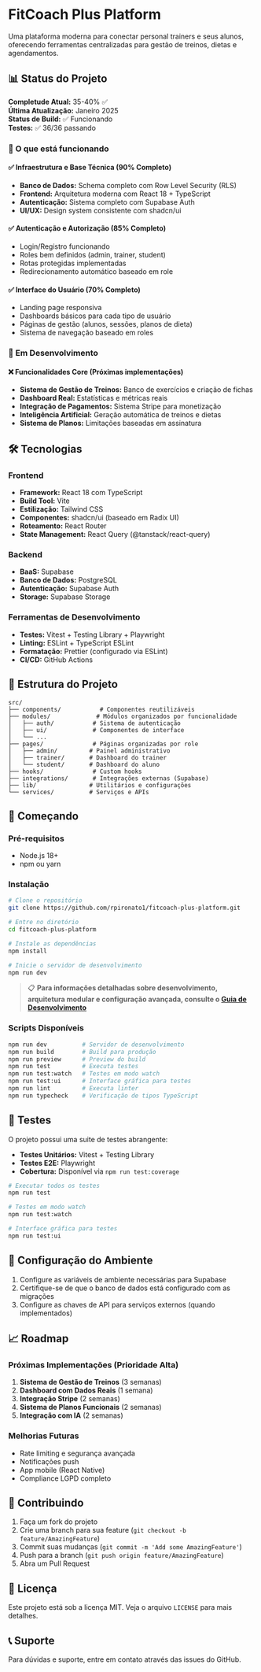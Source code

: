# FitCoach Plus Platform

Uma plataforma moderna para conectar personal trainers e seus alunos, oferecendo ferramentas centralizadas para gestão de treinos, dietas e agendamentos.

## 📊 Status do Projeto

**Completude Atual:** 35-40% ✅  
**Última Atualização:** Janeiro 2025  
**Status de Build:** ✅ Funcionando  
**Testes:** ✅ 36/36 passando  

### 🎯 O que está funcionando

#### ✅ Infraestrutura e Base Técnica (90% Completo)
- **Banco de Dados:** Schema completo com Row Level Security (RLS)
- **Frontend:** Arquitetura moderna com React 18 + TypeScript
- **Autenticação:** Sistema completo com Supabase Auth
- **UI/UX:** Design system consistente com shadcn/ui

#### ✅ Autenticação e Autorização (85% Completo)
- Login/Registro funcionando
- Roles bem definidos (admin, trainer, student)
- Rotas protegidas implementadas
- Redirecionamento automático baseado em role

#### ✅ Interface do Usuário (70% Completo)
- Landing page responsiva
- Dashboards básicos para cada tipo de usuário
- Páginas de gestão (alunos, sessões, planos de dieta)
- Sistema de navegação baseado em roles

### 🚧 Em Desenvolvimento

#### ❌ Funcionalidades Core (Próximas implementações)
- **Sistema de Gestão de Treinos:** Banco de exercícios e criação de fichas
- **Dashboard Real:** Estatísticas e métricas reais
- **Integração de Pagamentos:** Sistema Stripe para monetização
- **Inteligência Artificial:** Geração automática de treinos e dietas
- **Sistema de Planos:** Limitações baseadas em assinatura

## 🛠️ Tecnologias

### Frontend
- **Framework:** React 18 com TypeScript
- **Build Tool:** Vite
- **Estilização:** Tailwind CSS
- **Componentes:** shadcn/ui (baseado em Radix UI)
- **Roteamento:** React Router
- **State Management:** React Query (@tanstack/react-query)

### Backend
- **BaaS:** Supabase
- **Banco de Dados:** PostgreSQL
- **Autenticação:** Supabase Auth
- **Storage:** Supabase Storage

### Ferramentas de Desenvolvimento
- **Testes:** Vitest + Testing Library + Playwright
- **Linting:** ESLint + TypeScript ESLint
- **Formatação:** Prettier (configurado via ESLint)
- **CI/CD:** GitHub Actions

## 📁 Estrutura do Projeto

```
src/
├── components/           # Componentes reutilizáveis
├── modules/             # Módulos organizados por funcionalidade
│   ├── auth/           # Sistema de autenticação
│   ├── ui/             # Componentes de interface
│   └── ...
├── pages/              # Páginas organizadas por role
│   ├── admin/         # Painel administrativo
│   ├── trainer/       # Dashboard do trainer
│   └── student/       # Dashboard do aluno
├── hooks/              # Custom hooks
├── integrations/       # Integrações externas (Supabase)
├── lib/               # Utilitários e configurações
└── services/          # Serviços e APIs
```

## 🚀 Começando

### Pré-requisitos
- Node.js 18+ 
- npm ou yarn

### Instalação

```bash
# Clone o repositório
git clone https://github.com/rpironato1/fitcoach-plus-platform.git

# Entre no diretório
cd fitcoach-plus-platform

# Instale as dependências
npm install

# Inicie o servidor de desenvolvimento
npm run dev
```

> 📋 **Para informações detalhadas sobre desenvolvimento, arquitetura modular e configuração avançada, consulte o [Guia de Desenvolvimento](./DEVELOPMENT.md)**

### Scripts Disponíveis

```bash
npm run dev          # Servidor de desenvolvimento
npm run build        # Build para produção
npm run preview      # Preview do build
npm run test         # Executa testes
npm run test:watch   # Testes em modo watch
npm run test:ui      # Interface gráfica para testes
npm run lint         # Executa linter
npm run typecheck    # Verificação de tipos TypeScript
```

## 🧪 Testes

O projeto possui uma suite de testes abrangente:

- **Testes Unitários:** Vitest + Testing Library
- **Testes E2E:** Playwright
- **Cobertura:** Disponível via `npm run test:coverage`

```bash
# Executar todos os testes
npm run test

# Testes em modo watch
npm run test:watch

# Interface gráfica para testes
npm run test:ui
```

## 🔧 Configuração do Ambiente

1. Configure as variáveis de ambiente necessárias para Supabase
2. Certifique-se de que o banco de dados está configurado com as migrações
3. Configure as chaves de API para serviços externos (quando implementados)

## 📈 Roadmap

### Próximas Implementações (Prioridade Alta)
1. **Sistema de Gestão de Treinos** (3 semanas)
2. **Dashboard com Dados Reais** (1 semana)  
3. **Integração Stripe** (2 semanas)
4. **Sistema de Planos Funcionais** (2 semanas)
5. **Integração com IA** (2 semanas)

### Melhorias Futuras
- Rate limiting e segurança avançada
- Notificações push
- App mobile (React Native)
- Compliance LGPD completo

## 🤝 Contribuindo

1. Faça um fork do projeto
2. Crie uma branch para sua feature (`git checkout -b feature/AmazingFeature`)
3. Commit suas mudanças (`git commit -m 'Add some AmazingFeature'`)
4. Push para a branch (`git push origin feature/AmazingFeature`)
5. Abra um Pull Request

## 📄 Licença

Este projeto está sob a licença MIT. Veja o arquivo `LICENSE` para mais detalhes.

## 📞 Suporte

Para dúvidas e suporte, entre em contato através das issues do GitHub.
